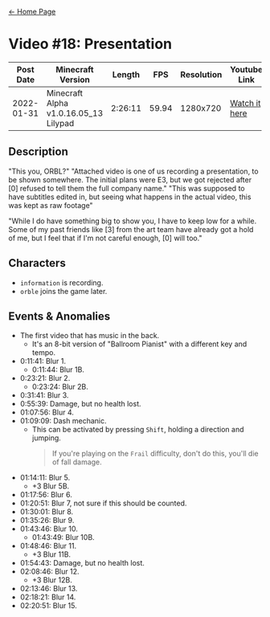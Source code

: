[← Home Page](../README.md)

# Video #18: Presentation
| Post Date  | Minecraft Version                     | Length   | FPS     | Resolution | Youtube Link      |
| ---------  | ------------------------------------- | -------- | ------- | ---------  | ----------------- |
| 2022-01-31 | Minecraft Alpha v1.0.16.05_13 Lilypad | 2:26:11  | 59.94   | 1280x720   | [Watch it here](https://www.youtube.com/watch?v=h0TGeSA6GvA) |

## Description
"This you, ORBL?"
"Attached video is one of us recording a presentation, to be shown somewhere. The initial plans were E3, but we got rejected after [0] refused to tell them the full company name."
"This was supposed to have subtitles edited in, but seeing what happens in the actual video, this was kept as raw footage"

"While I do have something big to show you, I have to keep low for a while. Some of my past friends like [3] from the art team have already got a hold of me, but I feel that if I'm not careful enough, [0] will too."

## Characters
* `information` is recording.
* `orble` joins the game later.

## Events & Anomalies
* The first video that has music in the back.
  * It's an 8-bit version of "Ballroom Pianist" with a different key and tempo.
* 0:11:41: Blur 1.
  * 0:11:44: Blur 1B.
* 0:23:21: Blur 2.
  * 0:23:24: Blur 2B.
* 0:31:41: Blur 3.
* 0:55:39: Damage, but no health lost.
* 01:07:56: Blur 4.
* 01:09:09: Dash mechanic.
  * This can be activated by pressing `Shift`, holding a direction and jumping.
    > If you're playing on the `Frail` difficulty, don't do this, you'll die of fall damage.
* 01:14:11: Blur 5.
  * +3 Blur 5B.
* 01:17:56: Blur 6.
* 01:20:51: Blur 7, not sure if this should be counted.
* 01:30:01: Blur 8.
* 01:35:26: Blur 9.
* 01:43:46: Blur 10.
  * 01:43:49: Blur 10B.
* 01:48:46: Blur 11.
  * +3 Blur 11B.
* 01:54:43: Damage, but no health lost.
* 02:08:46: Blur 12.
  * +3 Blur 12B.
* 02:13:46: Blur 13.
* 02:18:21: Blur 14.
* 02:20:51: Blur 15.